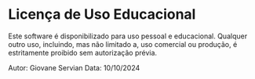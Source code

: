 # Licença de Uso Educacional

Este software é disponibilizado para uso pessoal e educacional. 
Qualquer outro uso, incluindo, mas não limitado a, uso comercial
ou produção, é estritamente proibido sem autorização prévia.

Autor: Giovane Servian
Data: 10/10/2024
